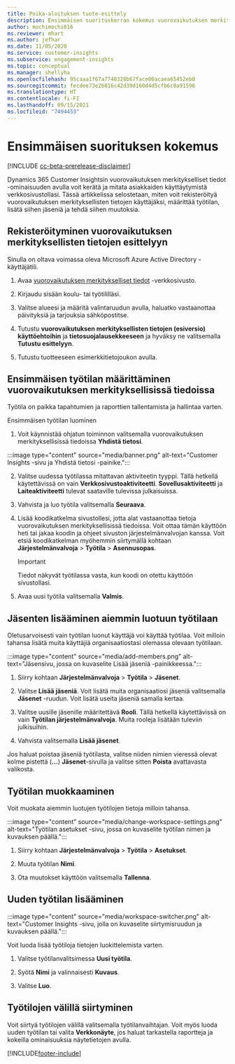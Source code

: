 ```yaml
---
title: Poika-aloituksen tuote-esittely
description: Ensimmäisen suorituskerran kokemus vuorovaikutuksen merkityksellisten tietojen määrittämiseksi.
author: mochimochi016
ms.reviewer: mhart
ms.author: jefhar
ms.date: 11/05/2020
ms.service: customer-insights
ms.subservice: engagement-insights
ms.topic: conceptual
ms.manager: shellyha
ms.openlocfilehash: 95caaa1f67a7740328b67face00acaea65452eb0
ms.sourcegitcommit: fecdee73e26816c42d39d160d4d5cfb6c8a91596
ms.translationtype: HT
ms.contentlocale: fi-FI
ms.lasthandoff: 09/15/2021
ms.locfileid: "7494453"
---
```

# <a name="first-run-experience"></a>Ensimmäisen suorituksen kokemus

[!INCLUDE [cc-beta-prerelease-disclaimer](includes/cc-beta-prerelease-disclaimer.md)]

Dynamics 365 Customer Insightsin vuorovaikutuksen merkitykselliset tiedot -ominaisuuden avulla voit kerätä ja mitata asiakkaiden käyttäytymistä verkkosivustollasi. Tässä artikkelissa selostetaan, miten voit rekisteröityä vuorovaikutuksen merkityksellisten tietojen käyttäjäksi, määrittää työtilan, lisätä siihen jäseniä ja tehdä siihen muutoksia.

## <a name="sign-up-for-a-demo-of-engagement-insights"></a>Rekisteröityminen vuorovaikutuksen merkityksellisten tietojen esittelyyn

Sinulla on oltava voimassa oleva Microsoft Azure Active Directory -käyttäjätili. 

1. Avaa [vuorovaikutuksen merkitykselliset tiedot](https://home.ci.ai.dynamics.com/app/engagement-insights) -verkkosivusto. 

1. Kirjaudu sisään koulu- tai työtililläsi.

1. Valitse alueesi ja määritä valintaruudun avulla, haluatko vastaanottaa päivityksiä ja tarjouksia sähköpostitse.

1. Tutustu **vuorovaikutuksen merkityksellisten tietojen (esiversio) käyttöehtoihin** ja **tietosuojalausekkeeseen** ja hyväksy ne valitsemalla **Tutustu esittelyyn**.

1. Tutustu tuotteeseen esimerkkitietojoukon avulla. 

## <a name="set-up-your-first-workspace-in-engagement-insights"></a>Ensimmäisen työtilan määrittäminen vuorovaikutuksen merkityksellisissä tiedoissa

Työtila on paikka tapahtumien ja raporttien tallentamista ja hallintaa varten.

Ensimmäisen työtilan luominen

1. Voit käynnistää ohjatun toiminnon valitsemalla vuorovaikutuksen merkityksellisissä tiedoissa **Yhdistä tietosi**. 

:::image type="content" source="media/banner.png" alt-text="Customer Insights -sivu ja Yhdistä tietosi -painike.":::

2. Valitse uudessa työtilassa mitattavan aktiviteetin tyyppi. Tällä hetkellä käytettävissä on vain **Verkkosivustoaktiviteetti**. **Sovellusaktiviteetti** ja **Laiteaktiviteetti** tulevat saataville tulevissa julkaisuissa.

1. Vahvista ja luo työtila valitsemalla **Seuraava**.

1. Lisää koodikatkelma sivustollesi, jotta alat vastaanottaa tietoja vuorovaikutuksen merkityksellisissä tiedoissa. Voit ottaa tämän käyttöön heti tai jakaa koodin ja ohjeet sivuston järjestelmänvalvojan kanssa. Voit etsiä koodikatkelman myöhemmin siirtymällä kohtaan **Järjestelmänvalvoja** > **Työtila** > **Asennusopas**.

   > [!IMPORTANT]
   > Tiedot näkyvät työtilassa vasta, kun koodi on otettu käyttöön sivustollasi.

1. Avaa uusi työtila valitsemalla **Valmis**. 

## <a name="add-members-to-an-existing-workspace"></a>Jäsenten lisääminen aiemmin luotuun työtilaan

Oletusarvoisesti vain työtilan luonut käyttäjä voi käyttää työtilaa. Voit milloin tahansa lisätä muita käyttäjiä organisaatiostasi olemassa olevaan työtilaan.

:::image type="content" source="media/add-members.png" alt-text="Jäsensivu, jossa on kuvaselite Lisää jäseniä -painikkeessa.":::

1. Siirry kohtaan **Järjestelmänvalvoja** > **Työtila** > **Jäsenet**.

2. Valitse **Lisää jäseniä**. Voit lisätä muita organisaatiosi jäseniä valitsemalla **Jäsenet** -ruudun. Voit lisätä useita jäseniä samalla kertaa.

3. Valitse uusille jäsenille määritettävä **Rooli**. Tällä hetkellä käytettävissä on vain **Työtilan järjestelmänvalvoja**. Muita rooleja lisätään tuleviin julkisuihin.

4. Vahvista valitsemalla **Lisää jäsenet**.

Jos haluat poistaa jäseniä työtilasta, valitse niiden nimien vieressä olevat kolme pistettä (**...**) **Jäsenet**-sivulla ja valitse sitten **Poista** avattavasta valikosta.

## <a name="edit-a-workspace"></a>Työtilan muokkaaminen

Voit muokata aiemmin luotujen työtilojen tietoja milloin tahansa.

:::image type="content" source="media/change-workspace-settings.png" alt-text="Työtilan asetukset -sivu, jossa on kuvaselite työtilan nimen ja kuvauksen päällä.":::

1. Siirry kohtaan **Järjestelmänvalvoja** > **Työtila** > **Asetukset**.

1. Muuta työtilan **Nimi**.

1. Ota muutokset käyttöön valitsemalla **Tallenna**.

## <a name="add-another-new-workspace"></a>Uuden työtilan lisääminen

:::image type="content" source="media/workspace-switcher.png" alt-text="Customer Insights -sivu, jolla on kuvaselite siirtymisruudun ja kuvauksen päällä.":::

Voit luoda lisää työtiloja tietojen luokittelemista varten.

1. Valitse työtilanvalitsimessa **Uusi työtila**.

1. Syötä **Nimi** ja valinnaisesti **Kuvaus**.

1. Valitse **Luo**.

## <a name="switch-between-workspaces"></a>Työtilojen välillä siirtyminen

Voit siirtyä työtilojen välillä valitsemalla työtilanvaihtajan. Voit myös luoda uuden työtilan tai valita **Verkkonäyte**, jos haluat tarkastella raportteja ja kokeilla ominaisuuksia näytetietojen avulla. 



[!INCLUDE[footer-include](../includes/footer-banner.md)]